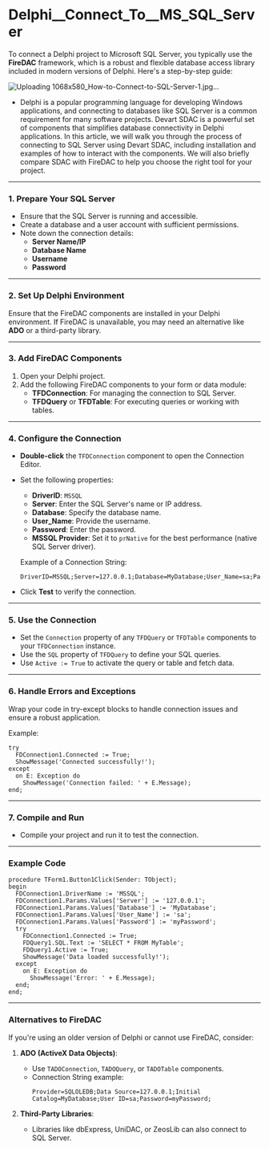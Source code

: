 # Delphi__Connect_To__MS_SQL_Server

To connect a Delphi project to Microsoft SQL Server, you typically use the **FireDAC** framework, which is a robust and flexible database access library included in modern versions of Delphi. Here's a step-by-step guide:

![Uploading 1068x580_How-to-Connect-to-SQL-Server-1.jpg…]()

- Delphi is a popular programming language for developing Windows applications, and connecting to databases like SQL Server is a common requirement for many software projects. Devart SDAC is a powerful set of components that simplifies database connectivity in Delphi applications. In this article, we will walk you through the process of connecting to SQL Server using Devart SDAC, including installation and examples of how to interact with the components. We will also briefly compare SDAC with FireDAC to help you choose the right tool for your project.
---

### 1. **Prepare Your SQL Server**
- Ensure that the SQL Server is running and accessible.
- Create a database and a user account with sufficient permissions.
- Note down the connection details:
  - **Server Name/IP**
  - **Database Name**
  - **Username**
  - **Password**

---

### 2. **Set Up Delphi Environment**
Ensure that the FireDAC components are installed in your Delphi environment. If FireDAC is unavailable, you may need an alternative like **ADO** or a third-party library.

---

### 3. **Add FireDAC Components**
1. Open your Delphi project.
2. Add the following FireDAC components to your form or data module:
   - **TFDConnection**: For managing the connection to SQL Server.
   - **TFDQuery** or **TFDTable**: For executing queries or working with tables.

---

### 4. **Configure the Connection**
- **Double-click** the `TFDConnection` component to open the Connection Editor.
- Set the following properties:
  - **DriverID**: `MSSQL`
  - **Server**: Enter the SQL Server's name or IP address.
  - **Database**: Specify the database name.
  - **User_Name**: Provide the username.
  - **Password**: Enter the password.
  - **MSSQL Provider**: Set it to `prNative` for the best performance (native SQL Server driver).
  
  Example of a Connection String:
  ```
  DriverID=MSSQL;Server=127.0.0.1;Database=MyDatabase;User_Name=sa;Password=myPassword;
  ```

- Click **Test** to verify the connection.

---

### 5. **Use the Connection**
- Set the `Connection` property of any `TFDQuery` or `TFDTable` components to your `TFDConnection` instance.
- Use the `SQL` property of `TFDQuery` to define your SQL queries.
- Use `Active := True` to activate the query or table and fetch data.

---

### 6. **Handle Errors and Exceptions**
Wrap your code in try-except blocks to handle connection issues and ensure a robust application.

Example:
```delphi
try
  FDConnection1.Connected := True;
  ShowMessage('Connected successfully!');
except
  on E: Exception do
    ShowMessage('Connection failed: ' + E.Message);
end;
```

---

### 7. **Compile and Run**
- Compile your project and run it to test the connection.

---

### Example Code
```delphi
procedure TForm1.Button1Click(Sender: TObject);
begin
  FDConnection1.DriverName := 'MSSQL';
  FDConnection1.Params.Values['Server'] := '127.0.0.1';
  FDConnection1.Params.Values['Database'] := 'MyDatabase';
  FDConnection1.Params.Values['User_Name'] := 'sa';
  FDConnection1.Params.Values['Password'] := 'myPassword';
  try
    FDConnection1.Connected := True;
    FDQuery1.SQL.Text := 'SELECT * FROM MyTable';
    FDQuery1.Active := True;
    ShowMessage('Data loaded successfully!');
  except
    on E: Exception do
      ShowMessage('Error: ' + E.Message);
  end;
end;
```

---

### Alternatives to FireDAC
If you're using an older version of Delphi or cannot use FireDAC, consider:
1. **ADO (ActiveX Data Objects)**:
   - Use `TADOConnection`, `TADOQuery`, or `TADOTable` components.
   - Connection String example:
     ```
     Provider=SQLOLEDB;Data Source=127.0.0.1;Initial Catalog=MyDatabase;User ID=sa;Password=myPassword;
     ```

2. **Third-Party Libraries**: 
   - Libraries like dbExpress, UniDAC, or ZeosLib can also connect to SQL Server.
